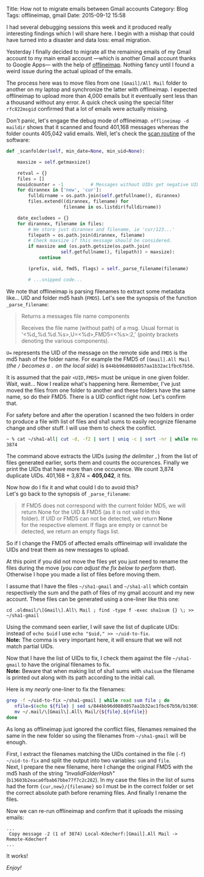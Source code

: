 Title: How not to migrate emails between Gmail accounts
Category: Blog
Tags: offlineimap, gmail
Date: 2015-09-12 15:58

I had several debugging sessions this week and it produced really interesting findings which I will share here. I begin with a mishap that could have turned into a disaster and data loss: email migration.

Yesterday I finally decided to migrate all the remaining emails of my Gmail account to my main email account —which is another Gmail account thanks to Google Apps— with the help of [offlineimap](http://offlineimap.org/). Nothing fancy until I found a weird issue during the actual upload of the emails.

The process here was to move files from one `[Gmail]/All Mail` folder to another on my laptop and synchronize the latter with offlineimap. I expected offlineimap to upload more than 4,000 emails but it eventually sent less than a thousand without any error. A quick check using the special filter `rfc822msgid` confirmed that a lot of emails were actually missing.

Don't panic, let's engage the debug mode of offlineimap. `offlineimap -d maildir` shows that it scanned and found 401,168 messages whereas the folder counts 405,042 valid emails. Well, let's check the [scan routine](https://github.com/OfflineIMAP/offlineimap/blob/master/offlineimap/folder/Maildir.py#L145>) of the software:

``` python hl_lines="22"
def _scanfolder(self, min_date=None, min_uid=None):

    maxsize = self.getmaxsize()

    retval = {}
    files = []
    nouidcounter = -1          # Messages without UIDs get negative UIDs.
    for dirannex in ['new', 'cur']:
        fulldirname = os.path.join(self.getfullname(), dirannex)
        files.extend((dirannex, filename) for
                     filename in os.listdir(fulldirname))

    date_excludees = {}
    for dirannex, filename in files:
        # We store just dirannex and filename, ie 'cur/123...'
        filepath = os.path.join(dirannex, filename)
        # Check maxsize if this message should be considered.
        if maxsize and (os.path.getsize(os.path.join(
                    self.getfullname(), filepath)) > maxsize):
            continue

        (prefix, uid, fmd5, flags) = self._parse_filename(filename)

        # ...snipped code...
```

We note that offlineimap is parsing filenames to extract some metadata like... UID and folder md5 hash (`FMD5`). Let's see the synopsis of the function `_parse_filename`:

> Returns a messages file name components
> 
> Receives the file name (without path) of a msg.  Usual format is  
> '<%d_%d.%d.%s>,U=<%d>,FMD5=<%s>:2,<FLAGS>' (pointy brackets  
> denoting the various components).

`U=` represents the UID of the message on the remote side and `FMD5` is the md5 hash of the folder name. For example the FMD5 of `[Gmail].All Mail` (_the `/` becomes a `.` on the local side_) is `844bb96d088d057aa1b32ac1fbc67b56`.

It is assumed that the pair `<UID,FMD5>` must be unique in one given folder. Wait, wait... Now I realize what's happening here. Remember, I've just moved the files from one folder to another and these folders have the same name, so do their FMD5. There is a UID conflict right now. Let's confirm that.

For safety before and after the operation I scanned the two folders in order to produce a file with list of files and sha1 sums to easily recognize filename change and other stuff. I will use them to check the conflict.

``` bash
~ % cat ~/sha1-all| cut -d, -f2 | sort | uniq -c | sort -nr | while read num uid ; do if [ $num -gt 1 ] ; then echo $uid ; fi ; done | wc -l
3874
```

The command above extracts the UIDs (_using the delimiter `,`_) from the list of files generated earlier, sorts them and counts the occurences. Finally we print the UIDs that have more than one occurence. We count 3,874 duplicate UIDs. 401,168 + 3,874 = **405,042**, it fits.

Now how do I fix it and what could I do to avoid this?  
Let's go back to the synopsis of `_parse_filename`:

> If FMD5 does not correspond with the current folder MD5, we will  
> return None for the UID & FMD5 (as it is not valid in this  
> folder).  If UID or FMD5 can not be detected, we return **None**  
> for the respective element.  If flags are empty or cannot be  
> detected, we return an empty flags list.

So if I change the FMD5 of affected emails offlineimap will invalidate the UIDs and treat them as new messages to upload.

At this point if you did not move the files yet you just need to rename the files during the move (_you can adjust the fix below to perform that_). Otherwise I hope you made a list of files before moving them.

I assume that I have the files `~/sha1-gmail` and `~/sha1-all` which contain respectively the sum and the path of files of my gmail account and my new account. These files can be generated using a one-liner like this one:
``` plain
cd .oldmail/\[Gmail\].All\ Mail ; find -type f -exec sha1sum {} \; >> ~/sha1-gmail
```

Using the command seen earlier, I will save the list of duplicate UIDs: instead of `echo $uid` I use `echo "$uid," >> ~/uid-to-fix`.  
**Note:** The comma is very important here, it will ensure that we will not match partial UIDs.

Now that I have the list of UIDs to fix, I check them against the file `~/sha1-gmail` to have the original filenames to fix.  
**Note:** Beware that when making list of sha1 sums with `sha1sum` the filename is printed out along with its path according to the initial call.

Here is my _nearly_ one-liner to fix the filenames:

``` bash
grep -f ~/uid-to-fix ~/sha1-gmail | while read sum file ; do
   nfile=$(echo ${file} | sed s/844bb96d088d057aa1b32ac1fbc67b56/b13603b2eaca0fbab67bbe77f7c2c282/)
   mv ~/.mail/\[Gmail\].All\ Mail/{${file},${nfile}}
done
```

As long as offlineimap just ignored the conflict files, filenames remained the same in the new folder so using the filenames from `~/sha1-gmail` will be enough.

First, I extract the filenames matching the UIDs contained in the file (`-f`) `~/uid-to-fix` and split the output into two variables: `sum` and `file`.  
Next, I prepare the new filename, here I change the original FMD5 with the md5 hash of the string _"InvalidFolderHash"_ (`b13603b2eaca0fbab67bbe77f7c2c282`). In my case the files in the list of sums had the form `{cur,new}/{filename}` so I must be in the correct folder or set the correct absolute path before renaming files. And finally I rename the files.

Now we can re-run offlineimap and confirm that it uploads the missing emails:

``` plain
...
 Copy message -2 (1 of 3874) Local-Kdecherf:[Gmail].All Mail -> Remote-Kdecherf
...
```

It works!

_Enjoy!_
